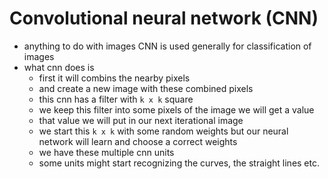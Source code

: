 # Convolutional neural network (CNN)

- anything to do with images CNN is used generally for classification of images
- what cnn does is 
    - first it will combins the nearby pixels 
    - and create a new image with these combined pixels
    - this cnn has a filter with `k x k` square 
    - we keep this filter into some pixels of the image we will get a value
    - that value we will put in our next iterational image
    - we start this `k x k` with some random weights but our neural network will learn and choose a correct weights
    - we have these multiple cnn units 
    - some units might start recognizing the curves, the straight lines etc.
